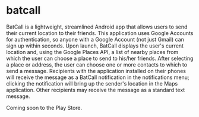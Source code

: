 batcall
=======

BatCall is a lightweight, streamlined Android app that allows users to send their current location to their friends. This application uses Google Accounts for authentication, so anyone with a Google Account (not just Gmail) can sign up within seconds. Upon launch, BatCall displays the user's current location and, using the Google Places API, a list of nearby places from which the user can choose a place to send to his/her friends. After selecting a place or address, the user can choose one or more contacts to which to send a message. Recipients with the application installed on their phones will receive the message as a BatCall notification in the notifications menu; clicking the notification will bring up the sender's location in the Maps application. Other recipients may receive the message as a standard text message.

Coming soon to the Play Store.
